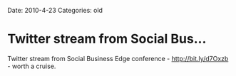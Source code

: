 Date: 2010-4-23
Categories: old

# Twitter stream from Social Bus...

Twitter stream from Social Business Edge conference - <a href="http://bit.ly/d7Oxzb" rel="nofollow">http://bit.ly/d7Oxzb</a> - worth a cruise.
